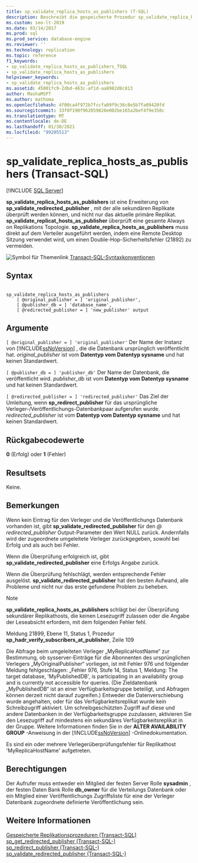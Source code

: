 ```yaml
---
title: sp_validate_replica_hosts_as_publishers (T-SQL)
description: Beschreibt die gespeicherte Prozedur sp_validate_replica_hosts_as_publishers, mit der alle sekundären Replikate überprüft werden können.
ms.custom: seo-lt-2019
ms.date: 03/14/2017
ms.prod: sql
ms.prod_service: database-engine
ms.reviewer: ''
ms.technology: replication
ms.topic: reference
f1_keywords:
- sp_validate_replica_hosts_as_publishers_TSQL
- sp_validate_replica_hosts_as_publishers
helpviewer_keywords:
- sp_validate_replica_hosts_as_publishers
ms.assetid: 45001fc9-2dbd-463c-af1d-aa8982d8c813
author: MashaMSFT
ms.author: mathoma
ms.openlocfilehash: 4f00ca4f972b7fccfa09f9c36c8e5b7fa09420fd
ms.sourcegitcommit: 33f0f190f962059826e002be165a2bef4f9e350c
ms.translationtype: MT
ms.contentlocale: de-DE
ms.lasthandoff: 01/30/2021
ms.locfileid: "99205513"
---
```

# <a name="sp_validate_replica_hosts_as_publishers-transact-sql"></a>sp_validate_replica_hosts_as_publishers (Transact-SQL)
[!INCLUDE [SQL Server](../../includes/applies-to-version/sqlserver.md)]

  **sp_validate_replica_hosts_as_publishers** ist eine Erweiterung von **sp_validate_redirected_publisher** , mit der alle sekundären Replikate überprüft werden können, und nicht nur das aktuelle primäre Replikat. **sp_validate_replicat_hosts_as_publisher** überprüft eine gesamte Always on Replikations Topologie. **sp_validate_replica_hosts_as_publishers** muss direkt auf dem Verteiler ausgeführt werden, indem eine Remote Desktop Sitzung verwendet wird, um einen Double-Hop-Sicherheitsfehler (21892) zu vermeiden.  
  
 ![Symbol für Themenlink](../../database-engine/configure-windows/media/topic-link.gif "Symbol für Themenlink") [Transact-SQL-Syntaxkonventionen](../../t-sql/language-elements/transact-sql-syntax-conventions-transact-sql.md)  
  
## <a name="syntax"></a>Syntax  
  
```  
  
sp_validate_replica_hosts_as_publishers   
    [ @original_publisher = ] 'original_publisher',  
    [ @publisher_db = ] 'database_name',   
    [ @redirected_publisher = ] 'new_publisher' output  
```  
  
## <a name="arguments"></a>Argumente  
`[ @original_publisher = ] 'original_publisher'` Der Name der Instanz von [!INCLUDE[ssNoVersion](../../includes/ssnoversion-md.md)] , die die Datenbank ursprünglich veröffentlicht hat. *original_publisher* ist vom **Datentyp vom Datentyp sysname** und hat keinen Standardwert.  
  
`[ @publisher_db = ] 'publisher_db'` Der Name der Datenbank, die veröffentlicht wird. *publisher_db* ist vom **Datentyp vom Datentyp sysname** und hat keinen Standardwert.  
  
`[ @redirected_publisher = ] 'redirected_publisher'` Das Ziel der Umleitung, wenn **sp_redirect_publisher** für das ursprüngliche Verleger-/Veröffentlichungs-Datenbankpaar aufgerufen wurde. *redirected_publisher* ist vom **Datentyp vom Datentyp sysname** und hat keinen Standardwert.  
  
## <a name="return-code-values"></a>Rückgabecodewerte  
 **0** (Erfolg) oder **1** (Fehler)  
  
## <a name="result-sets"></a>Resultsets  
 Keine.  
  
## <a name="remarks"></a>Bemerkungen  
 Wenn kein Eintrag für den Verleger und die Veröffentlichungs Datenbank vorhanden ist, gibt **sp_validate_redirected_publisher** für den *\@ redirected_publisher* Output-Parameter den Wert NULL zurück. Andernfalls wird der zugeordnete umgeleitete Verleger zurückgegeben, sowohl bei Erfolg und als auch bei Fehler.  
  
 Wenn die Überprüfung erfolgreich ist, gibt **sp_validate_redirected_publisher** eine Erfolgs Angabe zurück.  
  
 Wenn die Überprüfung fehlschlägt, werden entsprechende Fehler ausgelöst.  **sp_validate_redirected_publisher** hat den besten Aufwand, alle Probleme und nicht nur das erste gefundene Problem zu beheben.  
  
> [!NOTE]  
>  **sp_validate_replica_hosts_as_publishers** schlägt bei der Überprüfung sekundärer Replikathosts, die keinen Lesezugriff zulassen oder die Angabe der Leseabsicht erfordern, mit dem folgenden Fehler fehl.  
>   
>  Meldung 21899, Ebene 11, Status 1, Prozedur **sp_hadr_verify_subscribers_at_publisher**, Zeile 109  
>   
>  Die Abfrage beim umgeleiteten Verleger „MyReplicaHostName“ zur Bestimmung, ob sysserver-Einträge für die Abonnenten des ursprünglichen Verlegers „MyOriginalPublisher“ vorliegen, ist mit Fehler 976 und folgender Meldung fehlgeschlagen: „Fehler 976, Stufe 14, Status 1, Meldung: The target database, 'MyPublishedDB', is participating in an availability group and is currently not accessible for queries. (Die Zieldatenbank „MyPublishedDB“ ist an einer Verfügbarkeitsgruppe beteiligt, und Abfragen können derzeit nicht darauf zugreifen.) Entweder die Datenverschiebung wurde angehalten, oder für das Verfügbarkeitsreplikat wurde kein Schreibzugriff aktiviert. Um schreibgeschützten Zugriff auf diese und andere Datenbanken in der Verfügbarkeitsgruppe zuzulassen, aktivieren Sie den Lesezugriff auf mindestens ein sekundäres Verfügbarkeitsreplikat in der Gruppe.  Weitere Informationen finden Sie in der **ALTER AVAILABILITY GROUP** -Anweisung in der [!INCLUDE[ssNoVersion](../../includes/ssnoversion-md.md)] -Onlinedokumentation.  
>   
>  Es sind ein oder mehrere Verlegerüberprüfungsfehler für Replikathost 'MyReplicaHostName' aufgetreten.  
  
## <a name="permissions"></a>Berechtigungen  
 Der Aufrufer muss entweder ein Mitglied der festen Server Rolle **sysadmin** , der festen Daten Bank Rolle **db_owner** für die Verteilungs Datenbank oder ein Mitglied einer Veröffentlichungs Zugriffsliste für eine der Verleger Datenbank zugeordnete definierte Veröffentlichung sein.  
  
## <a name="see-also"></a>Weitere Informationen  
 [Gespeicherte Replikationsprozeduren &#40;Transact-SQL&#41;](../../relational-databases/system-stored-procedures/replication-stored-procedures-transact-sql.md)   
 [sp_get_redirected_publisher &#40;Transact-SQL-&#41;](../../relational-databases/system-stored-procedures/sp-get-redirected-publisher-transact-sql.md)   
 [sp_redirect_publisher &#40;Transact-SQL-&#41;](../../relational-databases/system-stored-procedures/sp-redirect-publisher-transact-sql.md)   
 [sp_validate_redirected_publisher &#40;Transact-SQL-&#41;](../../relational-databases/system-stored-procedures/sp-validate-redirected-publisher-transact-sql.md)  
  
  
